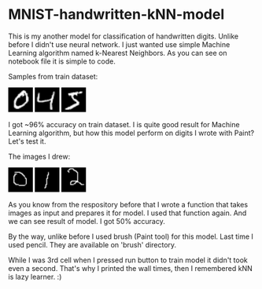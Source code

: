 # MNIST-handwritten-kNN-model

This is my another model for classification of handwritten digits. Unlike before I didn't use neural network. I just wanted use simple Machine Learning algorithm named k-Nearest Neighbors. As you can see on notebook file it is simple to code.

Samples from train dataset:

<p>
  <img src= "images/0.png" width = 50 height= 50>
  <img src= "images/4.png" width = 50 height= 50>
  <img src= "images/5.png" width = 50 height= 50>
</p>

I got ~96% accuracy on train dataset. I is quite good result for Machine Learning algorithm, but how this model perform on digits I wrote with Paint? Let's test it.

The images I drew:

<p>
  <img src= "images/Untitled0.png" width = 50 height= 50>
  <img src= "images/Untitled1.png" width = 50 height= 50>
  <img src= "images/Untitled2.png" width = 50 height= 50>
</p>

As you know from the respository before that I wrote a function that takes images as input and prepares it for model. I used that function again. And we can see result of model. I got 50% accuracy. 

By the way, unlike before I used brush (Paint tool) for this model. Last time I used pencil. They are available on 'brush' directory.

While I was 3rd cell when I pressed run button to train model it didn't took even a second. That's why I printed the  wall times,  then I remembered kNN is lazy learner. :)
